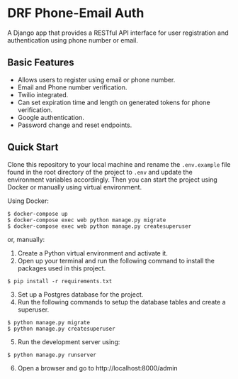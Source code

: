 # DRF Phone-Email Auth

A Django app that provides a RESTful API interface for user registration and authentication using phone number or email.

## Basic Features

- Allows users to register using email or phone number.
- Email and Phone number verification.
- Twilio integrated.
- Can set expiration time and length on generated tokens for phone verification.
- Google authentication.
- Password change and reset endpoints.

## Quick Start

Clone this repository to your local machine and rename the `.env.example` file found in the root directory of the project to `.env` and update the environment variables accordingly. Then you can start the project using Docker or manually using virtual environment.

Using Docker:

```
$ docker-compose up
$ docker-compose exec web python manage.py migrate
$ docker-compose exec web python manage.py createsuperuser
```

or, manually:

1. Create a Python virtual environment and activate it.
2. Open up your terminal and run the following command to install the packages used in this project.

```
$ pip install -r requirements.txt
```

3. Set up a Postgres database for the project.
4. Run the following commands to setup the database tables and create a superuser.

```
$ python manage.py migrate
$ python manage.py createsuperuser
```

5. Run the development server using:

```
$ python manage.py runserver
```

6. Open a browser and go to http://localhost:8000/admin

